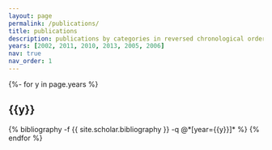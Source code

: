 ```yaml
---
layout: page
permalink: /publications/
title: publications
description: publications by categories in reversed chronological order.
years: [2002, 2011, 2010, 2013, 2005, 2006]
nav: true
nav_order: 1
---
```

<!-- _pages/publications.md -->
<div class="publications">

{%- for y in page.years %}
  <h2 class="year">{{y}}</h2>
  {% bibliography -f {{ site.scholar.bibliography }} -q @*[year={{y}}]* %}
{% endfor %}

</div>
